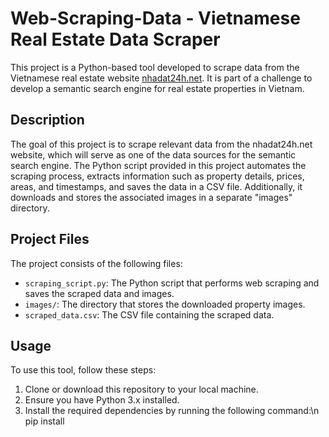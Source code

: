 # Web-Scraping-Data - Vietnamese Real Estate Data Scraper

This project is a Python-based tool developed to scrape data from the Vietnamese real estate website [nhadat24h.net](https://nhadat24h.net/). It is part of a challenge to develop a semantic search engine for real estate properties in Vietnam.

## Description

The goal of this project is to scrape relevant data from the nhadat24h.net website, which will serve as one of the data sources for the semantic search engine. The Python script provided in this project automates the scraping process, extracts information such as property details, prices, areas, and timestamps, and saves the data in a CSV file. Additionally, it downloads and stores the associated images in a separate "images" directory.

## Project Files

The project consists of the following files:

- `scraping_script.py`: The Python script that performs web scraping and saves the scraped data and images.
- `images/`: The directory that stores the downloaded property images.
- `scraped_data.csv`: The CSV file containing the scraped data.

## Usage

To use this tool, follow these steps:

1. Clone or download this repository to your local machine.
2. Ensure you have Python 3.x installed.
3. Install the required dependencies by running the following command:\n
pip install
